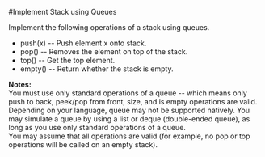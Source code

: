 #Implement Stack using Queues  

Implement the following operations of a stack using queues.  

  * push(x) -- Push element x onto stack.
  * pop() -- Removes the element on top of the stack.
  * top() -- Get the top element.
  * empty() -- Return whether the stack is empty.  
  
**Notes:**  
You must use only standard operations of a queue -- which means only push to back, peek/pop from front, size, and is empty operations are valid.  
Depending on your language, queue may not be supported natively. You may simulate a queue by using a list or deque (double-ended queue), as long as you use only standard operations of a queue.  
You may assume that all operations are valid (for example, no pop or top operations will be called on an empty stack).
